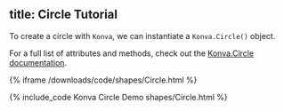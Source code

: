 title: Circle Tutorial
---

To create  a circle with `Konva`, we can instantiate a `Konva.Circle()` object.

For a full list of attributes and methods, check out the [Konva.Circle documentation](http://konvajs.github.io/api/Konva.Circle.html).

{% iframe /downloads/code/shapes/Circle.html %}

{% include_code Konva Circle Demo shapes/Circle.html %}